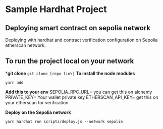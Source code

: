 # Sample Hardhat Project

## Deploying smart contract on sepolia network

Deploying with hardhat and contract verification configuration
on Sepolia etherscan network.

## To run the project local on your network

***git clone** `git clone [repo link]`
**To install the node modules**

`yarn add`

**Add this to your env** 
SEPOLIA_RPC_URL= you can get this on alchemy
PRIVATE_KEY= Your wallet private key
ETHERSCAN_API_KEY= get this on your etherscan for verification

**Deploy on the Sepolia network**

`yarn hardhat run scripts/deploy.js --network sepolia`